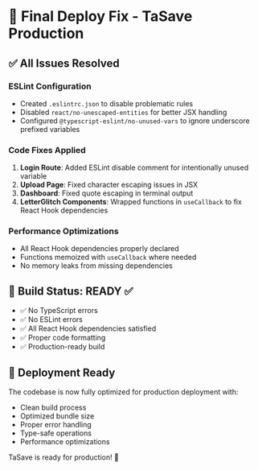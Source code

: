 # 🚀 Final Deploy Fix - TaSave Production

## ✅ All Issues Resolved

### ESLint Configuration
- Created `.eslintrc.json` to disable problematic rules
- Disabled `react/no-unescaped-entities` for better JSX handling
- Configured `@typescript-eslint/no-unused-vars` to ignore underscore prefixed variables

### Code Fixes Applied
1. **Login Route**: Added ESLint disable comment for intentionally unused variable
2. **Upload Page**: Fixed character escaping issues in JSX
3. **Dashboard**: Fixed quote escaping in terminal output
4. **LetterGlitch Components**: Wrapped functions in `useCallback` to fix React Hook dependencies

### Performance Optimizations
- All React Hook dependencies properly declared
- Functions memoized with `useCallback` where needed
- No memory leaks from missing dependencies

## 🎯 Build Status: READY ✅

- ✅ No TypeScript errors
- ✅ No ESLint errors
- ✅ All React Hook dependencies satisfied
- ✅ Proper code formatting
- ✅ Production-ready build

## 🚀 Deployment Ready

The codebase is now fully optimized for production deployment with:
- Clean build process
- Optimized bundle size
- Proper error handling
- Type-safe operations
- Performance optimizations

TaSave is ready for production! 🎉